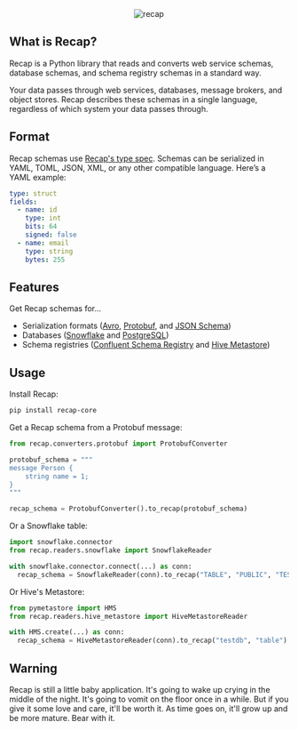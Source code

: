 <div align="center">
  <img src="https://github.com/recap-cloud/recap/blob/main/static/recap-logo.png?raw=true" alt="recap"></a>
</div>

## What is Recap?

Recap is a Python library that reads and converts web service schemas, database schemas, and schema registry schemas in a standard way.

Your data passes through web services, databases, message brokers, and object stores. Recap describes these schemas in a single language, regardless of which system your data passes through.

## Format

Recap schemas use [Recap's type spec](https://recap.build/spec). Schemas can be serialized in YAML, TOML, JSON, XML, or any other compatible language. Here’s a YAML example:

```yaml
type: struct
fields:
  - name: id
    type: int
    bits: 64
    signed: false
  - name: email
    type: string
    bytes: 255
```

## Features

Get Recap schemas for...

* Serialization formats ([Avro](https://avro.apache.org), [Protobuf](https://protobuf.dev), and [JSON Schema](https://json-schema.org))
* Databases ([Snowflake](https://www.snowflake.com) and [PostgreSQL](https://www.postgresql.org))
* Schema registries ([Confluent Schema Registry](https://github.com/confluentinc/schema-registry) and [Hive Metastore](https://cwiki.apache.org/confluence/display/hive/design#Design-Metastore))

## Usage

Install Recap:

```bash
pip install recap-core
```

Get a Recap schema from a Protobuf message:

```python
from recap.converters.protobuf import ProtobufConverter

protobuf_schema = """
message Person {
    string name = 1;
}
"""

recap_schema = ProtobufConverter().to_recap(protobuf_schema)
```

Or a Snowflake table:

```python
import snowflake.connector
from recap.readers.snowflake import SnowflakeReader

with snowflake.connector.connect(...) as conn:
  recap_schema = SnowflakeReader(conn).to_recap("TABLE", "PUBLIC", "TESTDB")
```

Or Hive's Metastore:

```python
from pymetastore import HMS
from recap.readers.hive_metastore import HiveMetastoreReader

with HMS.create(...) as conn:
  recap_schema = HiveMetastoreReader(conn).to_recap("testdb", "table")
```

## Warning

Recap is still a little baby application. It's going to wake up crying in the middle of the night. It's going to vomit on the floor once in a while. But if you give it some love and care, it'll be worth it. As time goes on, it'll grow up and be more mature. Bear with it.
